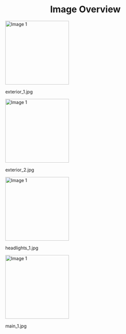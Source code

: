<h1 style ="text-align: center;"> Image Overview </h1>
<div>
<div style="width="20%">
<img src="https://media.evkx.net/multimedia/models/citroën/ë-c4/ë-c4_x/exterior_1_xst.jpg" alt="Image 1" style="width: 200px;">
<p>exterior_1.jpg</p>
</div>
<div style="width="20%">
<img src="https://media.evkx.net/multimedia/models/citroën/ë-c4/ë-c4_x/exterior_2_xst.jpg" alt="Image 1" style="width: 200px;">
<p>exterior_2.jpg</p>
</div>
<div style="width="20%">
<img src="https://media.evkx.net/multimedia/models/citroën/ë-c4/ë-c4_x/headlights_1_xst.jpg" alt="Image 1" style="width: 200px;">
<p>headlights_1.jpg</p>
</div>
<div style="width="20%">
<img src="https://media.evkx.net/multimedia/models/citroën/ë-c4/ë-c4_x/main_1_xst.jpg" alt="Image 1" style="width: 200px;">
<p>main_1.jpg</p>
</div>
</div>

